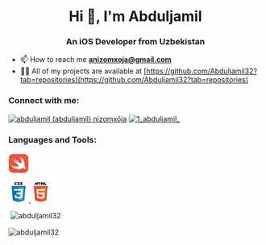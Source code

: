 <h1 align="center">Hi 👋, I'm Abduljamil</h1>
<h3 align="center">An iOS Developer from Uzbekistan</h3>


- 📫 How to reach me **anizomxoja@gmail.com**
- 👨‍💻 All of my projects are available at [https://github.com/Abduljamil32?tab=repositories](https://github.com/Abduljamil32?tab=repositories)

<h3 align="left">Connect with me:</h3>
<p align="left">
<a href="https://linkedin.com/in/abduljamil (abduljamil) nizomxōja" target="blank"><img align="center" src="https://raw.githubusercontent.com/rahuldkjain/github-profile-readme-generator/master/src/images/icons/Social/linked-in-alt.svg" alt="abduljamil (abduljamil) nizomxōja" height="30" width="40" /></a>
<a href="https://instagram.com/1_abduljamil_" target="blank"><img align="center" src="https://raw.githubusercontent.com/rahuldkjain/github-profile-readme-generator/master/src/images/icons/Social/instagram.svg" alt="1_abduljamil_" height="30" width="40" /></a>
</p>

<h3 align="left">Languages and Tools:</h3>

<p align="left">
 <a href="https://developer.apple.com/swift/" target="_blank" rel="noreferrer"> <img src="https://raw.githubusercontent.com/devicons/devicon/master/icons/swift/swift-original.svg" alt="swift" width="40" height="40"/> </a> </p><a href="https://www.w3schools.com/css/" target="_blank" rel="noreferrer"> <img src="https://raw.githubusercontent.com/devicons/devicon/master/icons/css3/css3-original-wordmark.svg" alt="css3" width="40" height="40"/> </a> <a href="https://www.w3.org/html/" target="_blank" rel="noreferrer"> <img src="https://raw.githubusercontent.com/devicons/devicon/master/icons/html5/html5-original-wordmark.svg" alt="html5" width="40" height="40"/> </a>

<p>&nbsp;<img align="center" src="https://github-readme-stats.vercel.app/api?username=abduljamil32&show_icons=true&locale=en" alt="abduljamil32" /></p>

<p><img align="center" src="https://github-readme-streak-stats.herokuapp.com/?user=abduljamil32&" alt="abduljamil32" /></p>

